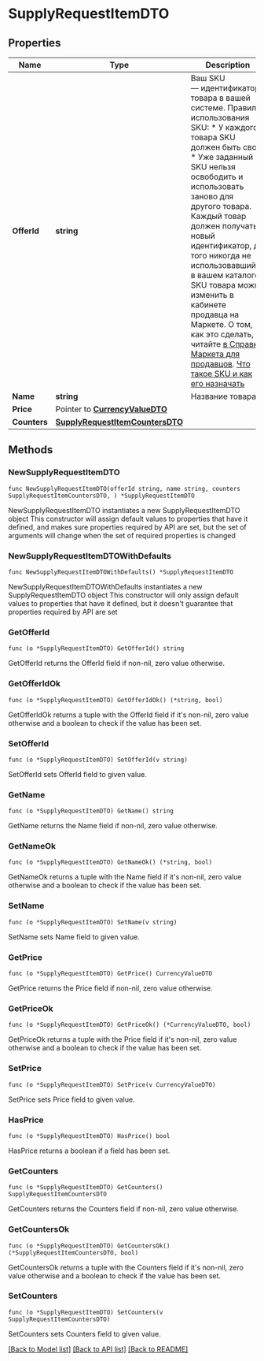 # SupplyRequestItemDTO

## Properties

Name | Type | Description | Notes
------------ | ------------- | ------------- | -------------
**OfferId** | **string** | Ваш SKU — идентификатор товара в вашей системе.  Правила использования SKU:  * У каждого товара SKU должен быть свой.  * Уже заданный SKU нельзя освободить и использовать заново для другого товара. Каждый товар должен получать новый идентификатор, до того никогда не использовавшийся в вашем каталоге.  SKU товара можно изменить в кабинете продавца на Маркете. О том, как это сделать, читайте [в Справке Маркета для продавцов](https://yandex.ru/support2/marketplace/ru/assortment/operations/edit-sku).  [Что такое SKU и как его назначать](https://yandex.ru/support/marketplace/assortment/add/index.html#fields)  | 
**Name** | **string** | Название товара. | 
**Price** | Pointer to [**CurrencyValueDTO**](CurrencyValueDTO.md) |  | [optional] 
**Counters** | [**SupplyRequestItemCountersDTO**](SupplyRequestItemCountersDTO.md) |  | 

## Methods

### NewSupplyRequestItemDTO

`func NewSupplyRequestItemDTO(offerId string, name string, counters SupplyRequestItemCountersDTO, ) *SupplyRequestItemDTO`

NewSupplyRequestItemDTO instantiates a new SupplyRequestItemDTO object
This constructor will assign default values to properties that have it defined,
and makes sure properties required by API are set, but the set of arguments
will change when the set of required properties is changed

### NewSupplyRequestItemDTOWithDefaults

`func NewSupplyRequestItemDTOWithDefaults() *SupplyRequestItemDTO`

NewSupplyRequestItemDTOWithDefaults instantiates a new SupplyRequestItemDTO object
This constructor will only assign default values to properties that have it defined,
but it doesn't guarantee that properties required by API are set

### GetOfferId

`func (o *SupplyRequestItemDTO) GetOfferId() string`

GetOfferId returns the OfferId field if non-nil, zero value otherwise.

### GetOfferIdOk

`func (o *SupplyRequestItemDTO) GetOfferIdOk() (*string, bool)`

GetOfferIdOk returns a tuple with the OfferId field if it's non-nil, zero value otherwise
and a boolean to check if the value has been set.

### SetOfferId

`func (o *SupplyRequestItemDTO) SetOfferId(v string)`

SetOfferId sets OfferId field to given value.


### GetName

`func (o *SupplyRequestItemDTO) GetName() string`

GetName returns the Name field if non-nil, zero value otherwise.

### GetNameOk

`func (o *SupplyRequestItemDTO) GetNameOk() (*string, bool)`

GetNameOk returns a tuple with the Name field if it's non-nil, zero value otherwise
and a boolean to check if the value has been set.

### SetName

`func (o *SupplyRequestItemDTO) SetName(v string)`

SetName sets Name field to given value.


### GetPrice

`func (o *SupplyRequestItemDTO) GetPrice() CurrencyValueDTO`

GetPrice returns the Price field if non-nil, zero value otherwise.

### GetPriceOk

`func (o *SupplyRequestItemDTO) GetPriceOk() (*CurrencyValueDTO, bool)`

GetPriceOk returns a tuple with the Price field if it's non-nil, zero value otherwise
and a boolean to check if the value has been set.

### SetPrice

`func (o *SupplyRequestItemDTO) SetPrice(v CurrencyValueDTO)`

SetPrice sets Price field to given value.

### HasPrice

`func (o *SupplyRequestItemDTO) HasPrice() bool`

HasPrice returns a boolean if a field has been set.

### GetCounters

`func (o *SupplyRequestItemDTO) GetCounters() SupplyRequestItemCountersDTO`

GetCounters returns the Counters field if non-nil, zero value otherwise.

### GetCountersOk

`func (o *SupplyRequestItemDTO) GetCountersOk() (*SupplyRequestItemCountersDTO, bool)`

GetCountersOk returns a tuple with the Counters field if it's non-nil, zero value otherwise
and a boolean to check if the value has been set.

### SetCounters

`func (o *SupplyRequestItemDTO) SetCounters(v SupplyRequestItemCountersDTO)`

SetCounters sets Counters field to given value.



[[Back to Model list]](../README.md#documentation-for-models) [[Back to API list]](../README.md#documentation-for-api-endpoints) [[Back to README]](../README.md)


